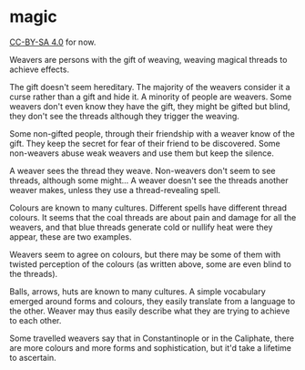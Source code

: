 
# magic

[CC-BY-SA 4.0](https://creativecommons.org/licenses/by-sa/4.0/legalcode) for now.

Weavers are persons with the gift of weaving, weaving magical threads to achieve effects.

The gift doesn't seem hereditary. The majority of the weavers consider it a curse rather than a gift and hide it. A minority of people are weavers. Some weavers don't even know they have the gift, they might be gifted but blind, they don't see the threads although they trigger the weaving.

Some non-gifted people, through their friendship with a weaver know of the gift. They keep the secret for fear of their friend to be discovered. Some non-weavers abuse weak weavers and use them but keep the silence.

A weaver sees the thread they weave. Non-weavers don't seem to see threads, although some might... A weaver doesn't see the threads another weaver makes, unless they use a thread-revealing spell.

Colours are known to many cultures. Different spells have different thread colours. It seems that the coal threads are about pain and damage for all the weavers, and that blue threads generate cold or nullify heat were they appear, these are two examples.

Weavers seem to agree on colours, but there may be some of them with twisted perception of the colours (as written above, some are even blind to the threads).

Balls, arrows, huts are known to many cultures. A simple vocabulary emerged around forms and colours, they easily translate from a language to the other. Weaver may thus easily describe what they are trying to achieve to each other.

Some travelled weavers say that in Constantinople or in the Caliphate, there are more colours and more forms and sophistication, but it'd take a lifetime to ascertain.


